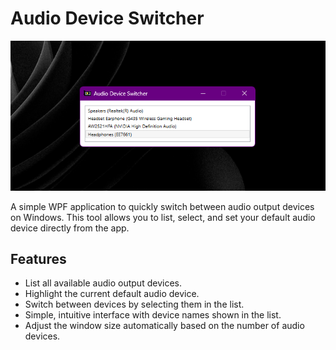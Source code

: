 # Audio Device Switcher

![alt text](https://github.com/marffinn/Desktop-Audio-Switcher/blob/master/DAS.png?raw=true)


A simple WPF application to quickly switch between audio output devices on Windows. This tool allows you to list, select, and set your default audio device directly from the app.

## Features

- List all available audio output devices.
- Highlight the current default audio device.
- Switch between devices by selecting them in the list.
- Simple, intuitive interface with device names shown in the list.
- Adjust the window size automatically based on the number of audio devices.
